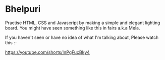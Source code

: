 # Bhelpuri

Practise HTML, CSS and Javascript by making a simple and elegant lighting board. You might have seen something like this in fairs a.k.a Mela.

If you haven't seen or have no idea of what I'm talking about, Please watch this :- 

https://youtube.com/shorts/InPgFucBky4
